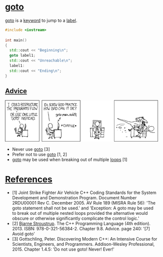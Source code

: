 # [goto](CppGoto.md)

[goto](CppGoto.md) is a [keyword](CppKeyword.md) to jump to a [label](CppLabel.md). 

```c++
#include <iostream>

int main()
{
  std::cout << "Beginning\n";
  goto label1;
  std::cout << "Unreachable\n";
  label1:
  std::cout << "Ending\n";
}
```

## [Advice](CppAdvice.md)

[![xkcd #292: goto](goto.png)](https://www.xkcd.com/292/)

 * Never use [goto](CppGoto.md) [3]
 * Prefer not to use [goto](CppGoto.md) [1, 2]
 * [goto](CppGoto.md) may be used when breaking out of multiple [loops](CppLoop.md) [1]

# [References](CppReferences.md)

 * [1] Joint Strike Fighter Air Vehicle C++ Coding Standards for the System Development and Demonstration Program. Document Number 2RDU00001 Rev C. December 2005. AV Rule 189 (MISRA Rule 56): 'The goto statement shall not be used.' and 'Exception: A goto may be used to break out of multiple nested loops provided the alternative would obscure or otherwise significantly complicate the control logic.'
 * [2] [Bjarne Stroustrup](CppBjarneStroustrup.md). The C++ Programming Language (4th edition). 2013. ISBN: 978-0-321-56384-2. Chapter 9.8. Advice. page 240: '[7] Avoid goto'
 * [3] Gottschling, Peter. Discovering Modern C++: An Intensive Course for Scientists, Engineers, and Programmers. Addison-Wesley Professional, 2015. Chapter 1.4.5: 'Do not use goto! Never! Ever!'

